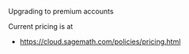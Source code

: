 Upgrading to premium accounts

Current pricing is at 

* https://cloud.sagemath.com/policies/pricing.html
